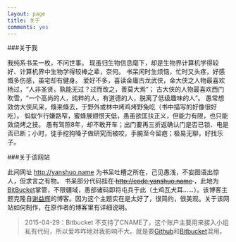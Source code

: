 ```yaml
---
layout: page
title: 关于
comments: yes
---
```



###关于我

我纯系书呆一枚，不问世事。
现虽归生物信息麾下，却是生物界计算机学得较好、计算机界中生物学得较棒之辈，奈何。
书呆闲时生烦恼，忙时又头疼，好感慨多伤感，虽宅却有健身。
爱好不多，喜读金庸古龙武侠，金大侠之人物最喜欢杨过，“人非圣贤，孰能无过？过而改之，善莫大焉”； 古大侠的人物最喜欢西门吹雪，“一个高尚的人，纯粹的人，有道德的人，脱离了低级趣味的人”。
愚常想效仿大侠风采，倏来倏去，于野外或林中烤鸡烤野兔吃（书中描写的好像很好吃）。
蚂蚁乍行嫌路窄，蜜蜂展翅恨天低，愚虽欲匡扶正义，但能力有限，也只能效烧烤之技。
愚有驾照8年，却不敢开车；出门要再三折返确认门是否已锁、电是否已断；小时，徒手挖狗嗓子做研究而被咬，手腕至今留疤；极易无聊，好找乐子。

###关于该网站

此间网址 <http://yanshuo.name> 为书呆吐槽之所在，己见愚浅，不妄图语出惊人，但求言之有物。
书呆部分代码挂在<del> <http://code.yanshuo.name> </del>，此地为[BitBucket](http://bitbucket.org "BitBucket")掌管，不限疆域，愚部诸码即将屯兵于此（土鸡瓦犬耳……）。该博客主题克隆自[谢益辉](http://yihui.name)的博客。因为这个主题实在是太好了，很简约，很美观。关于该网站如何制作，在原作者的博客里有详细说明。
> 2015-04-29：Bitbucket 不支持了CNAME了，这个账户主要用来接入小组私有代码，所以爱咋咋地对我影响不大。就是要[Github](https://github.com/dustincys/)和[Bitbucket](https://bitbucket.org/dustincys/)混用。
